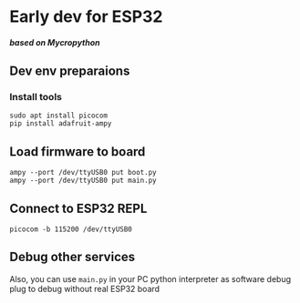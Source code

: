 # Early dev for ESP32
##### based on Mycropython

## Dev env preparaions
### Install tools
```shell
sudo apt install picocom
pip install adafruit-ampy
```

## Load firmware to board
```shell
ampy --port /dev/ttyUSB0 put boot.py
ampy --port /dev/ttyUSB0 put main.py
```

## Connect to ESP32 REPL
```shell
picocom -b 115200 /dev/ttyUSB0
```

## Debug other services
Also, you can use `main.py` in your PC python interpreter as software debug plug
to debug without real ESP32 board
